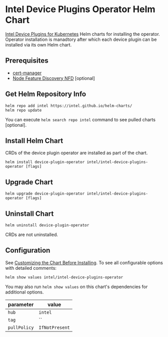 # Intel Device Plugins Operator Helm Chart

[Intel Device Plugins for Kubernetes](https://github.com/intel/intel-device-plugins-for-kubernetes) Helm charts for installing the operator. Operator installation is manadtory after which each device plugin can be installed via its own Helm chart.
## Prerequisites
- [cert-manager](https://cert-manager.io/docs/installation/helm)
- [Node Feature Discovery NFD](https://kubernetes-sigs.github.io/node-feature-discovery/master/get-started/deployment-and-usage.html) [optional]

## Get Helm Repository Info
```
helm repo add intel https://intel.github.io/helm-charts/
helm repo update
```

You can execute `helm search repo intel` command to see pulled charts [optional].

## Install Helm Chart
CRDs of the device plugin operator are installed as part of the chart.

```
helm install device-plugin-operator intel/intel-device-plugins-operator [flags]
```

## Upgrade Chart
```
helm upgrade device-plugin-operator intel/intel-device-plugins-operator [flags]
```

## Uninstall Chart
```
helm uninstall device-plugin-operator
```
CRDs are not uninstalled.

## Configuration
See [Customizing the Chart Before Installing](https://helm.sh/docs/intro/using_helm/#customizing-the-chart-before-installing). To see all configurable options with detailed comments:

```console
helm show values intel/intel-device-plugins-operator
```

You may also run `helm show values` on this chart's dependencies for additional options.

|parameter| value |
|---------|-----------|
| `hub` | `intel` |
| `tag` | `` |
| `pullPolicy` | `IfNotPresent` |
